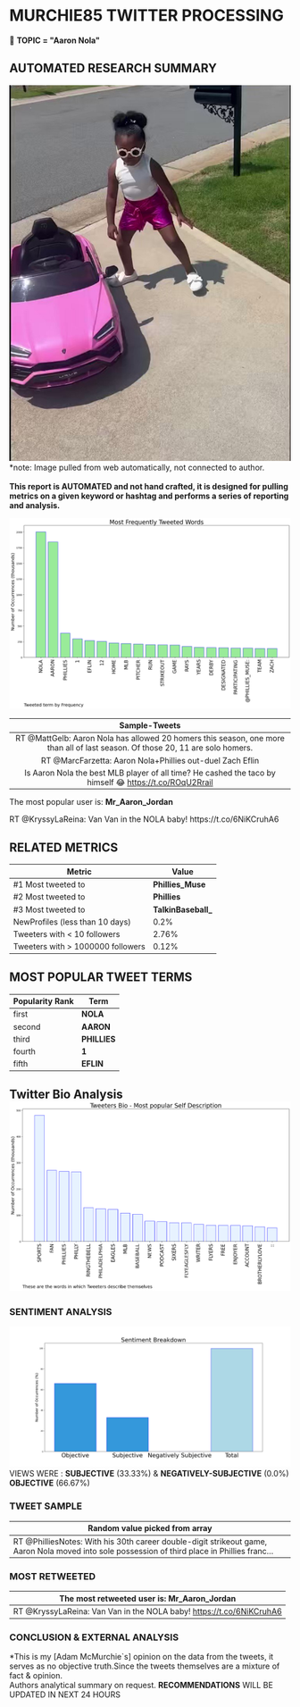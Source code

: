 # MURCHIE85 TWITTER PROCESSING 
&#x1F34E; **TOPIC = "Aaron Nola"**

## AUTOMATED RESEARCH SUMMARY

![image](assets/2023-07-09hashtagImage.png)*note: Image pulled from web automatically, not connected to author.
<br></br>
<b> This report is AUTOMATED and not hand crafted, it is designed for pulling metrics on a given keyword or hashtag and performs a series of reporting and analysis.</b>



![image](assets/2023-07-09TWEETS.png)



|                **Sample-Tweets**        |
| :-------------: |
| RT @MattGelb: Aaron Nola has allowed 20 homers this season, one more than all of last season. Of those 20, 11 are solo homers. |
| RT @MarcFarzetta: Aaron Nola+Phillies out-duel Zach Eflin | Don't know what the 76ers are doing? Neither do they https://t.co/jZ5jEn8duo |
| Is Aaron Nola the best MLB player of all time? He cashed the taco by himself 😂 https://t.co/ROqU2Rrail |

The most popular user is: **Mr_Aaron_Jordan**
<div class="alert alert-block alert-danger"> RT @KryssyLaReina: Van Van in the NOLA baby!  https://t.co/6NiKCruhA6</div>

## RELATED METRICS<br>
| Metric | Value |
| ------------- | ------------- |
| #1 Most tweeted to  | **Phillies_Muse** |
| #2 Most tweeted to  | **Phillies** |
| #3 Most tweeted to  | **TalkinBaseball_** |
| NewProfiles (less than 10 days) | 0.2%  |
| Tweeters with < 10 followers  | 2.76%|
| Tweeters with > 1000000 followers  | 0.12%  |



## MOST POPULAR TWEET TERMS 


| Popularity Rank  | Term |
| ------------- | ------------- |
| first  | **NOLA**  |
| second  | **AARON**  |
| third  | **PHILLIES** |
| fourth  | **1**  |
| fifth  | **EFLIN**  |


## Twitter Bio Analysis![image](assets/2023-07-09BIO.png)
### SENTIMENT ANALYSIS
![image](assets/2023-07-09sentiment.png)
VIEWS WERE : **SUBJECTIVE**  (33.33%) & **NEGATIVELY-SUBJECTIVE** (0.0%) **OBJECTIVE** (66.67%)

### TWEET SAMPLE 
| Random value picked from array |
| ------------- |
|RT @PhilliesNotes: With his 30th career double-digit strikeout game, Aaron Nola moved into sole possession of third place in Phillies franc… |

### MOST RETWEETED 

| The most retweeted user is: **Mr_Aaron_Jordan**  |
| ------------- |
| RT @KryssyLaReina: Van Van in the NOLA baby!  https://t.co/6NiKCruhA6 |

### CONCLUSION & EXTERNAL ANALYSIS

*This is my [Adam McMurchie`s] opinion on the data from the tweets, it serves as no objective truth.Since the tweets themselves are a mixture of fact & opinion.<br>
Authors analytical summary on request.
**RECOMMENDATIONS** WILL BE UPDATED IN NEXT  24 HOURS <br>